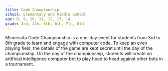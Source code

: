 ```yaml
---
title: Code Championship
school: Elementary and Middle School
age: 8, 9, 10, 11, 12, 13, 14 
grade: 3rd, 4th, 5th, 6th, 7th, 8th 
---
```


Minnesota Code Championship is a one-day event for students from 3rd to 8th grade to learn and engage with computer code. To keep an even playing field, the details of the game are kept secret until the day of the championship. On the day of the championship, students will create an artificial intelligence computer bot to play head to head against other bots in a tournament.